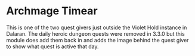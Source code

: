 # Archmage Timear
This is one of the two quest givers just outside the Violet Hold instance in Dalaran. The daily heroic dungeon quests were removed in 3.3.0 but this module does add them back in and adds the image behind the quest giver to show what quest is active that day.
